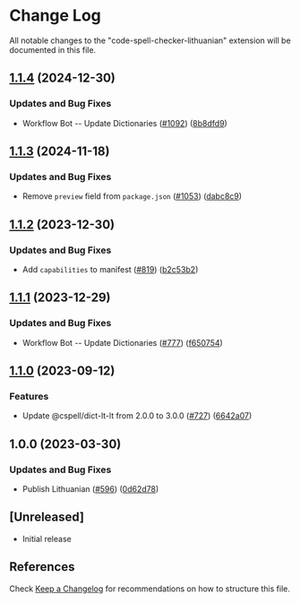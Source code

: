 # Change Log

All notable changes to the "code-spell-checker-lithuanian" extension will be documented in this file.

## [1.1.4](https://github.com/streetsidesoftware/vscode-cspell-dict-extensions/compare/code-spell-checker-lithuanian@1.1.3...code-spell-checker-lithuanian@1.1.4) (2024-12-30)


### Updates and Bug Fixes

* Workflow Bot -- Update Dictionaries ([#1092](https://github.com/streetsidesoftware/vscode-cspell-dict-extensions/issues/1092)) ([8b8dfd9](https://github.com/streetsidesoftware/vscode-cspell-dict-extensions/commit/8b8dfd9df206855d19ff2ba69ab1cb3c9ed18378))

## [1.1.3](https://github.com/streetsidesoftware/vscode-cspell-dict-extensions/compare/code-spell-checker-lithuanian@1.1.2...code-spell-checker-lithuanian@1.1.3) (2024-11-18)


### Updates and Bug Fixes

* Remove `preview` field from `package.json` ([#1053](https://github.com/streetsidesoftware/vscode-cspell-dict-extensions/issues/1053)) ([dabc8c9](https://github.com/streetsidesoftware/vscode-cspell-dict-extensions/commit/dabc8c9b4ebbcfe3f0bb61644437e043908a838e))

## [1.1.2](https://github.com/streetsidesoftware/vscode-cspell-dict-extensions/compare/code-spell-checker-lithuanian@1.1.1...code-spell-checker-lithuanian@1.1.2) (2023-12-30)


### Updates and Bug Fixes

* Add `capabilities` to manifest ([#819](https://github.com/streetsidesoftware/vscode-cspell-dict-extensions/issues/819)) ([b2c53b2](https://github.com/streetsidesoftware/vscode-cspell-dict-extensions/commit/b2c53b27df0597c88c82c9773c054a1a5f6c1b54))

## [1.1.1](https://github.com/streetsidesoftware/vscode-cspell-dict-extensions/compare/code-spell-checker-lithuanian@1.1.0...code-spell-checker-lithuanian@1.1.1) (2023-12-29)


### Updates and Bug Fixes

* Workflow Bot -- Update Dictionaries ([#777](https://github.com/streetsidesoftware/vscode-cspell-dict-extensions/issues/777)) ([f650754](https://github.com/streetsidesoftware/vscode-cspell-dict-extensions/commit/f650754169f0e365409c3edcf45fb6a87fefc727))

## [1.1.0](https://github.com/streetsidesoftware/vscode-cspell-dict-extensions/compare/code-spell-checker-lithuanian@1.0.0...code-spell-checker-lithuanian@1.1.0) (2023-09-12)


### Features

* Update @cspell/dict-lt-lt from 2.0.0 to 3.0.0 ([#727](https://github.com/streetsidesoftware/vscode-cspell-dict-extensions/issues/727)) ([6642a07](https://github.com/streetsidesoftware/vscode-cspell-dict-extensions/commit/6642a071bc3cd5b1a1df484a8d98ce16d4f82bc4))

## 1.0.0 (2023-03-30)


### Updates and Bug Fixes

* Publish Lithuanian ([#596](https://github.com/streetsidesoftware/vscode-cspell-dict-extensions/issues/596)) ([0d62d78](https://github.com/streetsidesoftware/vscode-cspell-dict-extensions/commit/0d62d78fe344d866a6fda2f1827c0d9008e2d8c7))

## [Unreleased]

- Initial release

## References

Check [Keep a Changelog](http://keepachangelog.com/) for recommendations on how to structure this file.
